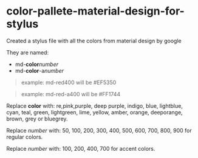 # color-pallete-material-design-for-stylus
Created a stylus file with all the colors from material design by google

They are named: 
- md-**color***number*
- md-**color**-a*number*
  
> example: md-red400 will be #EF5350

> example: md-red-a400 will be #FF1744

Replace **color** with: re,pink,purple, deep purple, indigo, blue, lightblue, cyan, teal, green, lightgreen, lime, yellow, amber, orange, deeporange, brown, grey or bluegrey.

Replace *number* with: 50, 100, 200, 300, 400, 500, 600, 700, 800, 900 for regular colors.

Replace *number* with: 100, 200, 400, 700 for accent colors.
